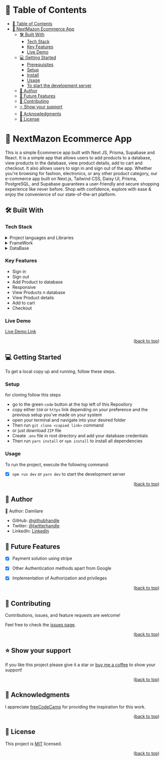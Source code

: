 # 📗 Table of Contents
- [📗 Table of Contents](#-table-of-contents)
- [📖 NextMazon Ecommerce App](#-NextMazon-Ecommerce-App)
  - [🛠 Built With ](#-built-with-)
    - [Tech Stack ](#tech-stack-)
    - [Key Features ](#key-features-)
    - [Live Demo](#live-demo)
  - [💻 Getting Started ](#-getting-started-)
    - [Prerequisites](#prerequisites)
    - [Setup](#setup)
    - [Install](#install)
    - [Usage](#usage)
    - [To start the development server](#to-start-the-development-server)
  - [👥 Author ](#-author-)
  - [🔭 Future Features ](#-future-features-)
  - [🤝 Contributing ](#-contributing-)
  - [⭐️ Show your support ](#️-show-your-support-)
  - [🙏 Acknowledgments ](#-acknowledgments-)
  - [📝 License ](#-license-)

<!-- PROJECT DESCRIPTION -->

# 📖 NextMazon Ecommerce App<a name="NextMazon-Ecommerce-App"></a>

This is a simple Ecommerce app built with Next JS, Prisma, Supabase and React. It is a simple app that allows users to add products to a database, view products in the database, view product details, add to cart and checkout. It also allows users to sign in and sign out of the app. Whether you're browsing for fashion, electronics, or any other product category, our e-commerce app built on Next.js, Tailwind CSS, Daisy UI, Prisma, PostgreSQL, and Supabase guarantees a user-friendly and secure shopping experience like never before. Shop with confidence, explore with ease & enjoy the convenience of our state-of-the-art platform.

## 🛠 Built With <a name="built-with"></a>

### Tech Stack <a name="tech-stack"></a>

<details>
  <summary>Project languages and Libraries </summary>
  <ul>
    <li>TypeScript</li>
    <li>JavaScript</li>
    <li>zod</li>
    <li>Prisma</li>
    <li>Supabase client</li>
    <li>React</li>
    <li>DaisyUI</li>
    <li>Tailwind CSS</li>
  </ul>
</details>

<details>
  <summary>FrameWork</summary>
  <ul>
    <li>>NEXT JS</li>
  </ul>
</details>

<details>
  <summary>DataBase</summary>
  <ul>
    <li><a href="postgresql.org/">Postgres</a></li>
    <li><a href="supabase.com/">Supabase</a></li>
  </ul>
</details>


### Key Features <a name="key-features"></a>

- Sign in
- Sign out
- Add Product to database
- Responsive
- View Products n database
- View Product details
- Add to cart
- Checkout

### Live Demo <a name="live-demo"></a>

[Live Demo Link](https://nextmazon.vercel.app/)

<p align="right">(<a href="#readme-top">back to top</a>)</p>

## 💻 Getting Started <a name="getting-started"></a>

To get a local copy up and running, follow these steps.

### Setup

for cloning follow this steps
- go to the green `code` button at the top left of this Repository
- copy either `SSH` or `https` link depending on your preference and the previous setup you've made on your system
- open your terminal and navigate into your desired folder
-  Then run `git clone <copied link>` command
- or just download `ZIP` file
- Create `.env` file in root directory and add your database credentials
- Then run `yarn install` or `npm install`  to install all dependencies

### Usage
To run the project, execute the following command:

- [x] `npm run dev` or `yarn dev` to start the development server

<p align="right">(<a href="#readme-top">back to top</a>)</p>

<!-- AUTHORS -->

## 👥 Author <a name="authors"></a>

👤 Author: Damilare

- GitHub: [@githubhandle](https://github.com/Bestbynature)
- Twitter: [@twitterhandle](https://twitter.com/Dammybest)
- LinkedIn: [LinkedIn](https://www.linkedin.com/in/damilareismailabestbynature/)



## 🔭 Future Features <a name="future-features"></a>

- [x] Payment solution using stripe
- [x] Other Authentication methods apart from Google
- [x] Implementation of Authorization and privileges


<p align="right">(<a href="#readme-top">back to top</a>)</p>

<!-- CONTRIBUTING -->

## 🤝 Contributing <a name="contributing"></a>

Contributions, issues, and feature requests are welcome!

Feel free to check the [issues page](../../issues/).

<p align="right">(<a href="#readme-top">back to top</a>)</p>

<!-- SUPPORT -->

## ⭐️ Show your support <a name="support"></a>

If you like this project please give it a star or [buy me a coffee](https://www.buymeacoffee.com/dammylare) to show your support!

<p align="right">(<a href="#readme-top">back to top</a>)</p>

<!-- ACKNOWLEDGEMENTS -->

## 🙏 Acknowledgments <a name="acknowledgements"></a>


I appreciate [freeCodeCamp](freecodecamp.org) for providing the inspiration for this work.

<p align="right">(<a href="#readme-top">back to top</a>)</p>


<!-- LICENSE -->

## 📝 License <a name="license"></a>

This project is [MIT](./LICENSE) licensed.


<p align="right">(<a href="#readme-top">back to top</a>)</p>